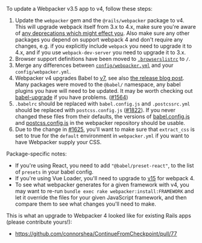 To update a Webpacker v3.5 app to v4, follow these steps:

1. Update the `webpacker` gem and the `@rails/webpacker` package to v4. This will upgrade webpack itself from 3.x to 4.x, make sure you're aware of [any deprecations which might effect you](https://webpack.js.org/migrate/4/). Also make sure any other packages you depend on support webpack 4 and don't require any changes, e.g. if you explicitly include `webpack` you need to upgrade it to 4.x, and if you use `webpack-dev-server` you need to upgrade it to 3.x.
1. Browser support definitions have been moved to [`.browserslistrc`](../lib/install/config/.browserslistrc) to `/`.
1. Merge any differences between [`config/webpacker.yml`](../lib/install/config/webpacker.yml) and your `config/webpacker.yml`.
1. Webpacker v4 upgrades Babel to [v7](https://babeljs.io/docs/en/v7-migration), see also [the release blog post](https://babeljs.io/blog/2018/08/27/7.0.0). Many packages were moved to the `@babel/` namespace, any babel plugins you have will need to be updated. It may be worth checking out [babel-upgrade](https://github.com/babel/babel-upgrade) if you have problems. ([#1564](https://github.com/rails/webpacker/pull/1564))
1. `.babelrc` should be replaced with `babel.config.js` and `.postcssrc.yml` should be replaced with `postcss.config.js` ([#1822](https://github.com/rails/webpacker/pull/1822)). If you never changed these files from their defaults, the versions of [babel.config.js](../lib/install/config/babel.config.js) and [postcss.config.js](../lib/install/config/postcss.config.js) in the webpacker repository should be usable.
1. Due to the change in [#1625](https://github.com/rails/webpacker/pull/1625), you'll want to make sure that `extract_css` is set to true for the `default` environment in `webpacker.yml` if you want to have Webpacker supply your CSS.

Package-specific notes:

- If you're using React, you need to add `"@babel/preset-react"`, to the list of `presets` in your babel config.
- If you're using Vue Loader, you'll need to upgrade to [v15](https://vue-loader.vuejs.org/migrating.html) for webpack 4.
- To see what webpacker generates for a given framework with v4, you may want to re-run `bundle exec rake webpacker:install:FRAMEWORK` and let it override the files for your given JavaScript framework, and then compare them to see what changes you'll need to make.

This is what an upgrade to Webpacker 4 looked like for existing Rails apps (please contribute yours!):

- https://github.com/connorshea/ContinueFromCheckpoint/pull/77

